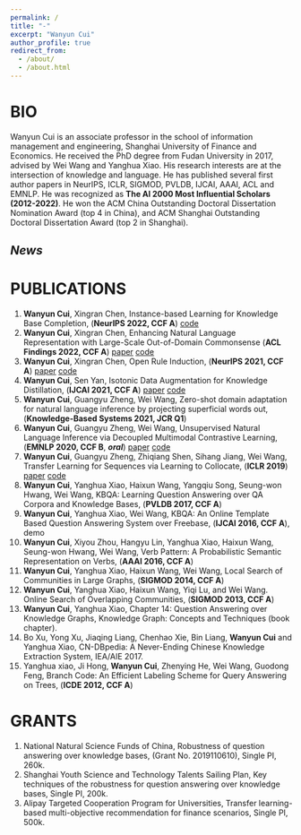 ```yaml
---
permalink: /
title: "-"
excerpt: "Wanyun Cui"
author_profile: true
redirect_from: 
  - /about/
  - /about.html
---
```


BIO
======
Wanyun Cui is an associate professor in the school of information management and engineering, Shanghai University of Finance and Economics. He received the PhD degree from Fudan University in 2017, advised by Wei Wang and Yanghua Xiao. His research interests are at the intersection of knowledge and language. He has published several first author papers in NeurIPS, ICLR, SIGMOD, PVLDB, IJCAI, AAAI, ACL and EMNLP. He was recognized as **The AI 2000 Most Influential Scholars (2012-2022)**. He won the ACM China Outstanding Doctoral Dissertation Nomination Award (top 4 in China), and ACM Shanghai Outstanding Doctoral Dissertation Award (top 2 in Shanghai).

***News***
------

PUBLICATIONS
======
1. **Wanyun Cui**, Xingran Chen, Instance-based Learning for Knowledge Base Completion, (**NeurIPS 2022, CCF A**) [code](https://github.com/chenxran/InstanceBasedLearning)
1. **Wanyun Cui**, Xingran Chen, Enhancing Natural Language Representation with Large-Scale Out-of-Domain Commonsense (**ACL Findings 2022, CCF A**) [paper](https://aclanthology.org/2022.findings-acl.138/) [code](https://github.com/chenxran/ok-transformer)
1. **Wanyun Cui**, Xingran Chen, Open Rule Induction, (**NeurIPS 2021, CCF A**) [paper](https://proceedings.neurips.cc/paper/2021/hash/efe34c4e2190e97d1adc625902822b13-Abstract.html) [code](https://github.com/chenxran/Orion)
3. **Wanyun Cui**, Sen Yan, Isotonic Data Augmentation for Knowledge Distillation, (**IJCAI 2021, CCF A**) [paper](https://arxiv.org/abs/2107.01412) [code](https://github.com/SenYan1999/IsotonicDataAugmentation)
4. **Wanyun Cui**, Guangyu Zheng, Wei Wang, Zero-shot domain adaptation for natural language inference by projecting superficial words out, (**Knowledge-Based Systems 2021, JCR Q1**)
5. **Wanyun Cui**, Guangyu Zheng, Wei Wang, Unsupervised Natural Language Inference via Decoupled Multimodal Contrastive
Learning, (**EMNLP 2020, CCF B**, ***oral***) [paper](https://aclanthology.org/2020.emnlp-main.444/) [code](https://github.com/GuangyuZheng/MACD)
6. **Wanyun Cui**, Guangyu Zheng, Zhiqiang Shen, Sihang Jiang, Wei Wang, Transfer Learning for Sequences via Learning to
Collocate, (**ICLR 2019**) [paper](https://arxiv.org/abs/1902.09092) [code](https://github.com/GuangyuZheng/art-transfer)
7. **Wanyun Cui**, Yanghua Xiao, Haixun Wang, Yangqiu Song, Seung-won Hwang, Wei Wang, KBQA: Learning Question Answering
over QA Corpora and Knowledge Bases, (**PVLDB 2017, CCF A**)
8. **Wanyun Cui**, Yanghua Xiao, Wei Wang, KBQA: An Online Template Based Question Answering System over Freebase,
(**IJCAI 2016, CCF A**), demo
9. **Wanyun Cui**, Xiyou Zhou, Hangyu Lin, Yanghua Xiao, Haixun Wang, Seung-won Hwang, Wei Wang, Verb Pattern: A Probabilistic
Semantic Representation on Verbs, (**AAAI 2016, CCF A**)
10. **Wanyun Cui**, Yanghua Xiao, Haixun Wang, Wei Wang, Local Search of Communities in Large Graphs, (**SIGMOD 2014, CCF A**)
11. **Wanyun Cui**, Yanghua Xiao, Haixun Wang, Yiqi Lu, and Wei Wang. Online Search of Overlapping Communities, (**SIGMOD 2013, CCF A**)
12. **Wanyun Cui**, Yanghua Xiao, Chapter 14: Question Answering over Knowledge Graphs, Knowledge Graph: Concepts and
Techniques (book chapter).
13. Bo Xu, Yong Xu, Jiaqing Liang, Chenhao Xie, Bin Liang, **Wanyun Cui** and Yanghua Xiao, CN-DBpedia: A Never-Ending
Chinese Knowledge Extraction System, IEA/AIE 2017.
14. Yanghua xiao, Ji Hong, **Wanyun Cui**, Zhenying He, Wei Wang, Guodong Feng, Branch Code: An Efficient Labeling Scheme
for Query Answering on Trees, (**ICDE 2012, CCF A**)


GRANTS
======
1. National Natural Science Funds of China, Robustness of question answering over
knowledge bases, (Grant No. 2019110610), Single PI, 260k.
1. Shanghai Youth Science and Technology Talents Sailing Plan, Key techniques of the
robustness for question answering over knowledge bases, Single PI, 200k.
1. Alipay Targeted Cooperation Program for Universities, Transfer learning-based multi-objective recommendation for finance scenarios, Single PI, 500k.

